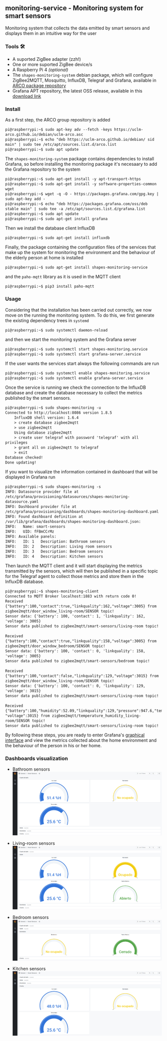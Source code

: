## monitoring-service - Monitoring system for smart sensors
Monitoring system that collects the data emitted by smart sensors and displays them in an intuitive way for the user

### Tools 🛠️
* A suported ZigBee adapter (zzh!)
* One or more suported ZigBee device/s
* A Raspberry Pi 4 *(optional)*
* The `shapes-monitoring-system` debian package, which will configure ZigBee2MQTT, Mosquitto, InfluxDB, Telegraf and Grafana, available in [ARCO package repository](https://uclm-arco.github.io/debian/)
* Grafana APT repository, the latest OSS release, available in this [download link](https://grafana.com/docs/grafana/latest/installation/debian/)

### Install
As a first step, the ARCO group repository is added
``` shell
pi@raspberrypi:~$ sudo apt-key adv --fetch -keys https://uclm-arco.github.io/debian/uclm-arco.asc
pi@raspberrypi:~$ echo "deb https://uclm-arco.github.io/debian/ sid main" | sudo tee /etc/apt/sources.list.d/arco.list
pi@raspberrypi:~$ sudo apt update
```

The `shapes-monitoring-system` package contains dependencies to install Grafana, so before installing the monitoring package it's necesaary to add the Grafana repository to the system

```shell
pi@raspberrypi:~$ sudo apt-get install -y apt-transport-https
pi@raspberrypi:~$ sudo apt-get install -y software-properties-common wget
pi@raspberrypi:~$ wget -q -O - https://packages.grafana.com/gpg.key | sudo apt-key add -
pi@raspberrypi:~$ echo "deb https://packages.grafana.com/oss/deb stable main" | sudo tee -a /etc/apt/sources.list.d/grafana.list
pi@raspberrypi:~$ sudo apt update
pi@raspberrypi:~$ sudo apt-get install grafana
```

Then we install the database client InfluxDB
```shell
pi@raspberrypi:~$ sudo apt-get install influxdb
```

Finally, the package containing the configuration files of the services that make up the system for monitoring the environment and the behaviour of the elderly person at home is installed

```shell
pi@raspberrypi:~$ sudo apt-get install shapes-monitoring-service
```

and the `paho-mqtt` library as it is used in the MQTT client

```shell
pi@raspberrypi:~$ pip3 install paho-mqtt
```

### Usage 
Considering that the installation has been carried out correctly, we now move on the running the monitoring system. To do this, we first generate the existing dependency trees in `systemd`

```shell
pi@raspberrypi:~$ sudo systemctl daemon-reload
```

and then we start the monitoring system and the Grafana server

```shell
pi@raspberrypi:~$ sudo systemctl start shapes-monitoring.service
pi@raspberrypi:~$ sudo systemctl start grafana-server.service
```

If the user wants the services start always the following commands are run

```shell
pi@raspberrypi:~$ sudo systemctl enable shapes-monitoring.service
pi@raspberrypi:~$ sudo systemctl enable grafana-server.service
```

Once the service is running we check the connection to the InfluxDB database and create the database necessary to collect the metrics published by the smart sensors. 

```shell 
pi@raspberrypi:~$ sudo shapes-monitoring -u
Connected to http://localhost:8086 version 1.8.5
    InfluxDB shell version: 1.6.4
    > create database zigbee2mqtt
    > use zigbee2mqtt
    Using database zigbee2mqtt
    > create user telegraf with password 'telegraf' with all privileges
    > grant all on zigbee2mqtt to telegraf
    > exit
Database checked!
Done updating!
```

If you want to visualize the information contained in dashboard that will be displayed in Grafana run

```shell
pi@raspberrypi:~$ sudo shapes-monitoring -s
INFO: Datasource provider file at /etc/grafana/provisioning/datasources/shapes-monitoring-datasource.yaml
INFO: Dashboard provider file at /etc/grafana/provisioning/dashboards/shapes-monitoring-dashboard.yaml
INFO: Found dashboard definition at /var/lib/grafana/dashboards/shapes-monitoring-dashboard.json:
INFO: 	Name: smart-sensors
INFO: 	UID: fFBmCCrMz
INFO: Available panels:
INFO: 	ID: 1	Description: Bathroom sensors
INFO: 	ID: 2	Description: Living room sensors
INFO: 	ID: 3	Description: Bedroom sensors
INFO: 	ID: 4	Description: Kitchen sensors
```

Then launch the MQTT client and it will start displaying the metrics transmitted by the sensors, which will then be published in a specific topic for the Telegraf agent to collect those metrics and store them in the InfluxDB database.

```shell
pi@raspberrypi:~$ shapes-monitoring-client
Connected to MQTT Broker localhost:1883 with return code 0!
Received {"battery":100,"contact":true,"linkquality":162,"voltage":3005} from zigbee2mqtt/door_window_living-room/SENSOR topic!
Sensor data: {'battery': 100, 'contact': 1, 'linkquality': 162, 'voltage': 3005}
Sensor data published to zigbee2mqtt/smart-sensors/living-room topic!

Received {"battery":100,"contact":true,"linkquality":158,"voltage":3005} from zigbee2mqtt/door_window_bedroom/SENSOR topic!
Sensor data: {'battery': 100, 'contact': 0, 'linkquality': 158, 'voltage': 3005}
Sensor data published to zigbee2mqtt/smart-sensors/bedroom topic!

Received {"battery":100,"contact":false,"linkquality":129,"voltage":3015} from zigbee2mqtt/door_window_living-room/SENSOR topic!
Sensor data: {'battery': 100, 'contact': 0, 'linkquality': 129, 'voltage': 3015}
Sensor data published to zigbee2mqtt/smart-sensors/living-room topic!

Received {"battery":100,"humidity":52.09,"linkquality":129,"pressure":947.6,"temperature":25.24, "voltage":3015} from zigbee2mqtt/temperature_humidity_living-room/SENSOR topic!
Sensor data published to zigbee2mqtt/smart-sensors/living-room topic!
```

By following these steps, you are ready to enter Grafana's [graphical interface](https://localhost:3000) and view the metrics collected about the home environment and the behaviour of the person in his or her home.

### Dashboards visualization 

* Bathroom sensors 
![Texto alternativo](./img/dashboard-bathroom.png)

* Living-room sensors
![Texto alternativo](./img/dashboard-living-room.png)

* Bedroom sensors 
![Texto alternativo](./img/dashboard-bedroom.png)

* Kitchen sensors 
![Texto alternativo](./img/dashboard-kitchen.png)

